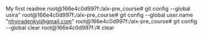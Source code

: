 My first readme
root@166e4c0d997f:/alx-pre_course# git config --global usira"
root@166e4c0d997f:/alx-pre_course# git config --global user.name "nhyiradenkyi@gmail.com"
root@166e4c0d997f:/alx-pre_course# git config --global
clear
root@166e4c0d997f:/# clear
